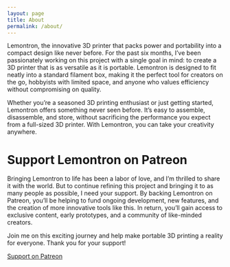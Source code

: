 ```yaml
---
layout: page
title: About
permalink: /about/
---
```


Lemontron, the innovative 3D printer that packs power and portability into a compact design like never before. For the past six months, I’ve been passionately working on this project with a single goal in mind: to create a 3D printer that is as versatile as it is portable. Lemontron is designed to fit neatly into a standard filament box, making it the perfect tool for creators on the go, hobbyists with limited space, and anyone who values efficiency without compromising on quality.

Whether you’re a seasoned 3D printing enthusiast or just getting started, Lemontron offers something never seen before. It’s easy to assemble, disassemble, and store, without sacrificing the performance you expect from a full-sized 3D printer. With Lemontron, you can take your creativity anywhere.

# Support Lemontron on Patreon

Bringing Lemontron to life has been a labor of love, and I’m thrilled to share it with the world. But to continue refining this project and bringing it to as many people as possible, I need your support. By backing Lemontron on Patreon, you’ll be helping to fund ongoing development, new features, and the creation of more innovative tools like this. In return, you’ll gain access to exclusive content, early prototypes, and a community of like-minded creators.

Join me on this exciting journey and help make portable 3D printing a reality for everyone. Thank you for your support!

<a href="https://patreon.com/Lemontron?utm_medium=unknown&utm_source=join_link&utm_campaign=creatorshare_creator&utm_content=copyLink">Support on Patreon</a>